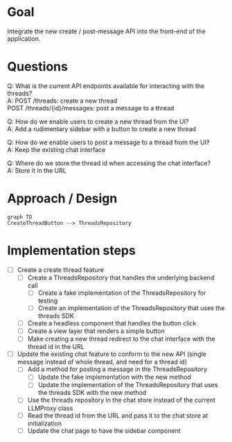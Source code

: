 # Goal

Integrate the new create / post-message API into the front-end of the application.

# Questions

Q: What is the current API endpoints available for interacting with the threads?  
A: POST /threads: create a new thread  
POST /threads/{id}/messages: post a message to a thread

Q: How do we enable users to create a new thread from the UI?  
A: Add a rudimentary sidebar with a button to create a new thread

Q: How do we enable users to post a message to a thread from the UI?  
A: Keep the existing chat interface

Q: Where do we store the thread id when accessing the chat interface?  
A: Store it in the URL

# Approach / Design

```mermaid
graph TD
CreateThreadButton --> ThreadsRepository
```

# Implementation steps

- [ ] Create a create thread feature
  - [ ] Create a ThreadsRepository that handles the underlying backend call
    - [ ] Create a fake implementation of the ThreadsRepository for testing
    - [ ] Create an implementation of the ThreadsRepository that uses the threads SDK
  - [ ] Create a headless component that handles the button click
  - [ ] Create a view layer that renders a simple button
  - [ ] Make creating a new thread redirect to the chat interface with the thread id in the URL

- [ ] Update the existing chat feature to conform to the new API (single message instead of whole thread, and need for a thread id)
  - [ ] Add a method for posting a message in the ThreadsRepository
    - [ ] Update the fake implementation with the new method
    - [ ] Update the implementation of the ThreadsRepository that uses the threads SDK with the new method
  - [ ] Use the threads repository in the chat store instead of the current LLMProxy class
  - [ ] Read the thread id from the URL and pass it to the chat store at initialization
  - [ ] Update the chat page to have the sidebar component
